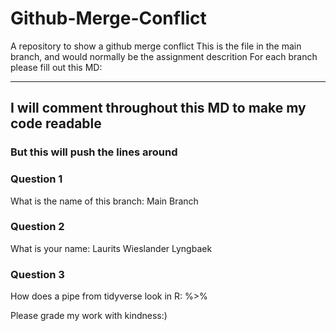 # Github-Merge-Conflict
A repository to show a github merge conflict
This is the file in the main branch, and would normally be the assignment descrition
For each branch please fill out this MD:
____________

## I will comment throughout this MD to make my code readable
### But this will push the lines around

### Question 1 ###
What is the name of this branch: Main Branch

### Question 2 ###
What is your name: Laurits Wieslander Lyngbaek

### Question 3 ###
How does a pipe from tidyverse look in R: %>%

Please grade my work with kindness:)